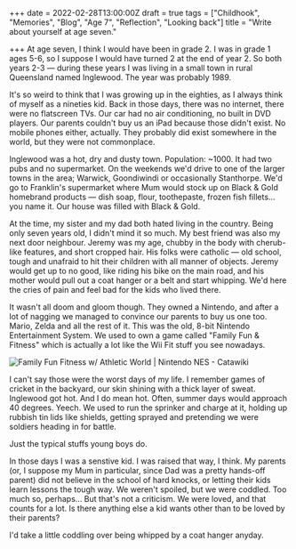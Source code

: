 +++
date = 2022-02-28T13:00:00Z
draft = true
tags = ["Childhook", "Memories", "Blog", "Age 7", "Reflection", "Looking back"]
title = "Write about yourself at age seven."

+++
At age seven, I think I would have been in grade 2. I was in grade 1 ages 5-6, so I suppose I would have turned 2 at the end of year 2. So both years 2-3 — during these years I was living in a small town in rural Queensland named Inglewood. The year was probably 1989.

<!--more-->

It's so weird to think that I was growing up in the eighties, as I always think of myself as a nineties kid. Back in those days, there was no internet, there were no flatscreen TVs. Our car had no air conditioning, no built in DVD players. Our parents couldn't buy us an iPad because those didn't exist. No mobile phones either, actually. They probably did exist somewhere in the world, but they were not commonplace. 

Inglewood was a hot, dry and dusty town. Population: \~1000. It had two pubs and no supermarket. On the weekends we'd drive to one of the larger towns in the area; Warwick, Goondiwindi or occasionally Stanthorpe. We'd go to Franklin's supermarket where Mum would stock up on Black & Gold homebrand products — dish soap, flour, toothepaste, frozen fish fillets... you name it. Our house was filled with Black & Gold.

At the time, my sister and my dad both hated living in the country. Being only seven years old, I didn't mind it so much. My best friend was also my next door neighbour. Jeremy was my age, chubby in the body with cherub-like features, and short cropped hair. His folks were catholic — old school, tough and unafraid to hit their children with all manner of objects. Jeremy would get up to no good, like riding his bike on the main road, and his mother would pull out a coat hanger or a belt and start whipping. We'd here the cries of pain and feel bad for the kids who lived there.

It wasn't all doom and gloom though. They owned a Nintendo, and after a lot of nagging we managed to convince our parents to buy us one too. Mario, Zelda and all the rest of it. This was the old, 8-bit Nintendo Entertainment System. We used to own a game called "Family Fun & Fitness" which is actually a lot like the Wii Fit stuff you see nowadays. 

![Family Fun Fitness w/ Athletic World | Nintendo NES - Catawiki](https://assets.catawiki.nl/assets/2018/4/19/1/3/f/13f31c8e-836d-41c3-b6d3-66217e30b7a1.jpg)

I can't say those were the worst days of my life. I remember games of cricket in the backyard, our skin shining with a thick layer of sweat. Inglewood got hot. And I do mean hot. Often, summer days would approach 40 degrees. Yeech. We used to run the sprinker and charge at it, holding up rubbish tin lids like shields, getting sprayed and pretending we were soldiers heading in for battle.

Just the typical stuffs young boys do. 

In those days I was a senstive kid. I was raised that way, I think. My parents (or, I suppose my Mum in particular, since Dad was a pretty hands-off parent) did not believe in the school of hard knocks, or letting their kids learn lessons the tough way. We weren't spoiled, but we were coddled. Too much so, perhaps... But that's not a criticism. We were loved, and that counts for a lot. Is there anything else a kid wants other than to be loved by their parents? 

I'd take a little coddling over being whipped by a coat hanger anyday.